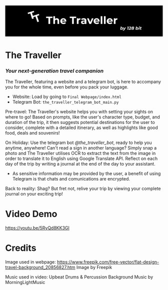 ![logo](the_traveller_logo.png)

# The Traveller
### _Your next-generation travel companion_

The Traveller, featuring a website and a telegram bot, is here to accompany you for the whole time, even before you pack your luggage.

* Website: Load by going to `Final Webpage/index.html`
* Telegram Bot: `the_traveller_telegram_bot_main.py`

Pre-travel: The Traveller's website helps you with setting your sights on where to go! Based on prompts, like the user's character type, budget, and duration of the trip, it then suggests potential destinations for the user to consider, complete with a detailed itinerary, as well as highlights like good food, deals and souvenirs!

On Holiday: Use the telegram bot _@the_traveller_bot_, ready to help you anytime, anywhere! Can't read a sign in another language? Simply snap a photo and The Traveller utilises OCR to extract the text from the image in order to translate it to English using Google Translate API. Reflect on each day of the trip by writing a journal at the end of the day to your assistant.

* As sensitive information may be provided by the user, a benefit of using Telegram is that chats and comunications are encrypted.

Back to reality: Shag? But fret not, relive your trip by viewing your complete journal on your exciting trip!

# Video Demo
https://youtu.be/5RyQd8KK3GI

# Credits
Image used in webpage: 
https://www.freepik.com/free-vector/flat-design-travel-background_20856827.htm
Image by Freepik

Music used in video: 
Upbeat Drums & Percussion Background Music
by MorningLightMusic
